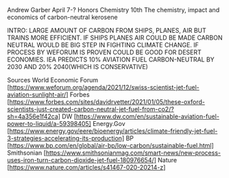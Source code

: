 Andrew Garber 
April 7-?
Honors Chemistry 10th
The chemistry, impact and economics of carbon-neutral kerosene

INTRO: LARGE AMOUNT OF CARBON FROM SHIPS, PLANES, AIR BUT TRAINS MORE EFFICIENT. IF SHIPS PLANES AIR COULD BE MADE CARBON NEUTRAL WOULD BE BIG STEP IN FIGHTING CLIMATE CHANGE. IF PROCESS BY WEFORUM IS PROVEN COULD BE GOOD FOR DESERT ECONOMIES. IEA PREDICTS 10% AVIATION FUEL CARBON-NEUTRAL BY 2030 AND 20% 2040(WHICH IS CONSERVATIVE)


Sources
World Economic Forum [https://www.weforum.org/agenda/2021/12/swiss-scientist-jet-fuel-aviation-sunlight-air/]
Forbes [https://www.forbes.com/sites/davidrvetter/2021/01/05/these-oxford-scientists-just-created-carbon-neutral-jet-fuel-from-co2/?sh=4a356e1f42ca]
DW [https://www.dw.com/en/sustainable-aviation-fuel-power-to-liquid/a-59398405]
Energy.Gov [https://www.energy.gov/eere/bioenergy/articles/climate-friendly-jet-fuel-3-strategies-accelerating-its-production]
BP [https://www.bp.com/en/global/air-bp/low-carbon/sustainable-fuel.html]
Smithsonian [https://www.smithsonianmag.com/smart-news/new-process-uses-iron-turn-carbon-dioxide-jet-fuel-180976654/]
Nature [https://www.nature.com/articles/s41467-020-20214-z]